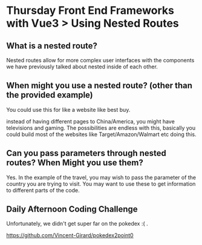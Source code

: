 # Thursday Front End Frameworks with Vue3 > Using Nested Routes 

## What is a nested route? 

Nested routes allow for more complex user interfaces with the components we have previously talked about nested inside of each other. 

## When might you use a nested route? (other than the provided example)

You could use this for like a website like best buy. 

instead of having different pages to China/America, you might have televisions and gaming. The possibilities are endless with this, basically you could build most of the websites like Target/Amazon/Walmart etc doing this. 

## Can you pass parameters through nested routes? When Might you use them?

Yes. In the example of the travel, you may wish to pass the parameter of the country you are trying to visit. You may want to use these to get information to different parts of the code. 

## Daily Afternoon Coding Challenge

Unfortunately, we didn't get super far on the pokedex :( . 

https://github.com/Vincent-Girard/pokedex2point0